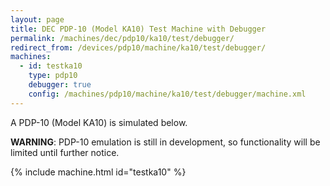 ```yaml
---
layout: page
title: DEC PDP-10 (Model KA10) Test Machine with Debugger
permalink: /machines/dec/pdp10/ka10/test/debugger/
redirect_from: /devices/pdp10/machine/ka10/test/debugger/
machines:
  - id: testka10
    type: pdp10
    debugger: true
    config: /machines/pdp10/machine/ka10/test/debugger/machine.xml
---
```


A PDP-10 (Model KA10) is simulated below.

**WARNING**: PDP-10 emulation is still in development, so functionality will be limited until further notice.

{% include machine.html id="testka10" %}
